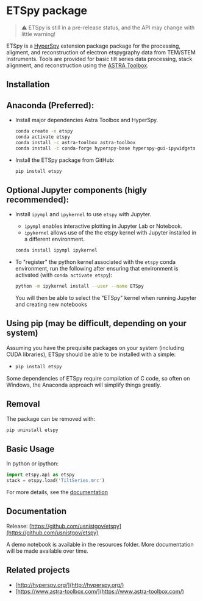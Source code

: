 ETSpy package
===========

> ⚠️ ETSpy is still in a pre-release status, and the API may change with little warning!

ETSpy is a [HyperSpy](https://hyperspy.org) extension package package for the processing, aligment, and reconstruction
of electron etspygraphy data from TEM/STEM instruments. Tools are provided for basic 
tilt series data processing, stack alignment, and reconstruction using the
[ASTRA Toolbox](https://astra-toolbox.com/).


Installation
------------

  Anaconda (Preferred):
  ---------------------
  * Install major dependencies Astra Toolbox and HyperSpy.
    
    ```bash
    conda create -n etspy
    conda activate etspy
    conda install -c astra-toolbox astra-toolbox 
    conda install -c conda-forge hyperspy-base hyperspy-gui-ipywidgets 
    ```

  * Install the ETSpy package from GitHub:
    ```bash
    pip install etspy
    ```

  Optional Jupyter components (higly recommended):
  ------------------------------------------------
  * Install `ipympl` and `ipykernel` to use `etspy` with Jupyter.
    * `ipympl` enables interactive plotting in Jupyter Lab or Notebook.  
    * `ipykernel` allows use of the the etspy kernel with Jupyter installed in a different environment. 

    ```bash
    conda install ipympl ipykernel
    ```

  * To "register" the python kernel associated with the `etspy` conda environment, run
    the following after ensuring that environment is activated (with `conda activate etspy`):

    ```bash
    python -m ipykernel install --user --name ETSpy
    ```

    You will then be able to select the "ETSpy" kernel when running Jupyter and creating new
    notebooks

  Using pip (may be difficult, depending on your system)
  ------------------------------------------------------

  Assuming you have the prequisite packages on your system (including CUDA libraries), ETSpy
  should be able to be installed with a simple:

  * ```bash
    pip install etspy
    ```

  Some dependencies of ETSpy require compilation of C code, so often on Windows, the Anaconda
  approach will simplify things greatly.

  
Removal
-------
The package can be removed with:

```bash
pip uninstall etspy
```


Basic Usage
-----------
In python or ipython:

```python
import etspy.api as etspy
stack = etspy.load('TiltSeries.mrc')
```

For more details, see the [documentation](https://pages.nist.gov/etspy)


Documentation
-------------
Release: [https://github.com/usnistgov/etspy](https://github.com/usnistgov/etspy)

A demo notebook is available in the resources folder.  More documentation
will be made available over time.


Related projects
----------------

- [http://hyperspy.org/](http://hyperspy.org/)
- [https://www.astra-toolbox.com/](https://www.astra-toolbox.com/)
